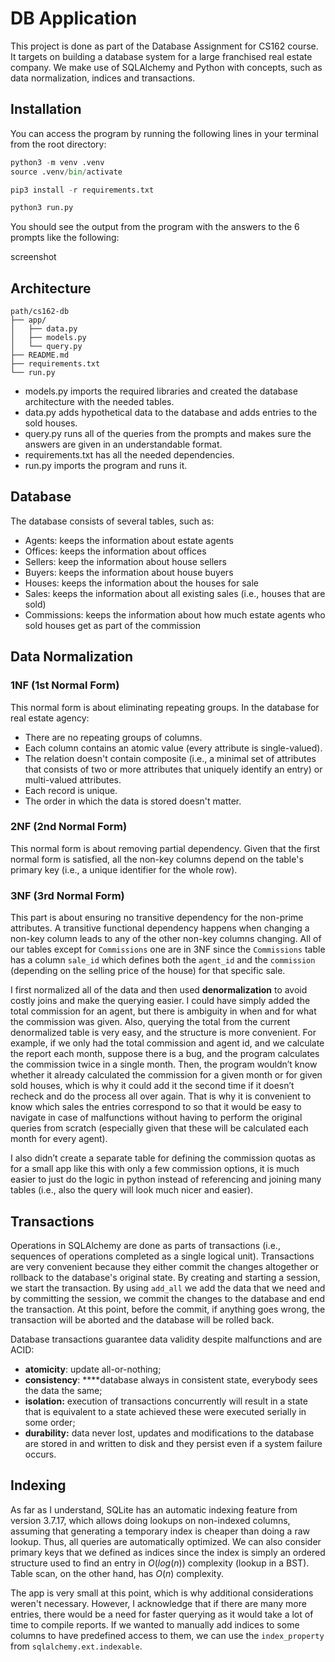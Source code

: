 # DB Application

This project is done as part of the Database Assignment for CS162 course. It targets on building a database system for a large franchised real estate company. We make use of SQLAlchemy and Python with concepts, such as data normalization, indices and transactions.

## Installation

You can access the program by running the following lines in your terminal from the root directory:

```python
python3 -m venv .venv
source .venv/bin/activate

pip3 install -r requirements.txt

python3 run.py
```

You should see the output from the program with the answers to the 6 prompts like the following:

screenshot

## Architecture

```
path/cs162-db
├── app/
│   ├── data.py
│   ├── models.py
│   └── query.py
├── README.md
├── requirements.txt
└── run.py
```

- models.py imports the required libraries and created the database architecture with the needed tables.
- data.py adds hypothetical data to the database and adds entries to the sold houses.
- query.py runs all of the queries from the prompts and makes sure the answers are given in an understandable format.
- requirements.txt has all the needed dependencies.
- run.py imports the program and runs it.

## Database

The database consists of several tables, such as:

- Agents: keeps the information about estate agents
- Offices: keeps the information about offices
- Sellers: keep the information about house sellers
- Buyers: keeps the information about house buyers
- Houses: keeps the information about the houses for sale
- Sales: keeps the information about all existing sales (i.e., houses that are sold)
- Commissions: keeps the information about how much estate agents who sold houses get as part of the commission

## Data Normalization

### 1NF (1st Normal Form)

This normal form is about eliminating repeating groups. In the database for real estate agency:

- There are no repeating groups of columns.
- Each column contains an atomic value (every attribute is single-valued).
- The relation doesn't contain composite (i.e., a minimal set of attributes that consists of two or more attributes that uniquely identify an entry) or multi-valued attributes.
- Each record is unique.
- The order in which the data is stored doesn't matter.

### 2NF (2nd Normal Form)

This normal form is about removing partial dependency. Given that the first normal form is satisfied, all the non-key columns depend on the table's primary key (i.e., a unique identifier for the whole row).

### 3NF (3rd Normal Form)

This part is about ensuring no transitive dependency for the non-prime attributes. A transitive functional dependency happens when changing a non-key column leads to any of the other non-key columns changing. All of our tables except for `Commissions` one are in 3NF since the `Commissions` table has a column `sale_id` which defines both the `agent_id` and the `commission` (depending on the selling price of the house) for that specific sale.

I first normalized all of the data and then used **denormalization** to avoid costly joins and make the querying easier. I could have simply added the total commission for an agent, but there is ambiguity in when and for what the commission was given. Also, querying the total from the current denormalized table is very easy, and the structure is more convenient. For example, if we only had the total commission and agent id, and we calculate the report each month, suppose there is a bug, and the program calculates the commission twice in a single month. Then, the program wouldn’t know whether it already calculated the commission for a given month or for given sold houses, which is why it could add it the second time if it doesn’t recheck and do the process all over again. That is why it is convenient to know which sales the entries correspond to so that it would be easy to navigate in case of malfunctions without having to perform the original queries from scratch (especially given that these will be calculated each month for every agent).

I also didn’t create a separate table for defining the commission quotas as for a small app like this with only a few commission options, it is much easier to just do the logic in python instead of referencing and joining many tables (i.e., also the query will look much nicer and easier).

## Transactions

Operations in SQLAlchemy are done as parts of transactions (i.e., sequences of operations completed as a single logical unit). Transactions are very convenient because they either commit the changes altogether or rollback to the database's original state. By creating and starting a session, we start the transaction. By using `add_all` we add the data that we need and by committing the session, we commit the changes to the database and end the transaction. At this point, before the commit, if anything goes wrong, the transaction will be aborted and the database will be rolled back.

Database transactions guarantee data validity despite malfunctions and are ACID:

- **atomicity**: update all-or-nothing;
- **consistency**: \*\*\*\*database always in consistent state, everybody sees the data the same;
- **isolation:** execution of transactions concurrently will result in a state that is equivalent to a state achieved these were executed serially in some order;
- **durability:** data never lost, updates and modifications to the database are stored in and written to disk and they persist even if a system failure occurs.

## Indexing

As far as I understand, SQLite has an automatic indexing feature from version 3.7.17, which allows doing lookups on non-indexed columns, assuming that generating a temporary index is cheaper than doing a raw lookup. Thus, all queries are automatically optimized. We can also consider primary keys that we defined as indices since the index is simply an ordered structure used to find an entry in $O(log(n))$ complexity (lookup in a BST). Table scan, on the other hand, has $O(n)$ complexity.

The app is very small at this point, which is why additional considerations weren't necessary. However, I acknowledge that if there are many more entries, there would be a need for faster querying as it would take a lot of time to compile reports. If we wanted to manually add indices to some columns to have predefined access to them, we can use the `index_property` from `sqlalchemy.ext.indexable`.
